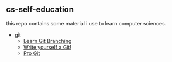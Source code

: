 ## cs-self-education

this repo contains some material i use to learn computer sciences.

- git
  - [Learn Git Branching](https://learngitbranching.js.org/)
  - [Write yourself a Git!](https://wyag.thb.lt/)
  - [Pro Git](https://git-scm.com/book/en/v2)

